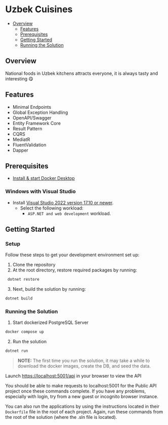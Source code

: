 # Uzbek Cuisines
<!-- TOC -->
- [Overview](#overview)
    - [Features](#features)
    - [Prerequisites](#prerequisites)
    - [Getting Started](#getting-started)
    - [Running the Solution](#running-the-solution)
<!-- TOC -->

## Overview
National foods in Uzbek kitchens attracts everyone, it is always tasty and interesting 😋

## Features

- Minimal Endpoints
- Global Exception Handling
- OpenAPI/Swagger
- Entity Framework Core
- Result Pattern
- CQRS
- MediatR
- FluentValidation
- Dapper

## Prerequisites

- [Install & start Docker Desktop](https://docs.docker.com/engine/install/)

### Windows with Visual Studio
- Install [Visual Studio 2022 version 17.10 or newer](https://visualstudio.microsoft.com/vs/).
  - Select the following workload:
    - `ASP.NET and web development` workload.
      
## Getting Started

### Setup

Follow these steps to get your development environment set up:

1. Clone the repository
2. At the root directory, restore required packages by running:

```bash
 dotnet restore
```

3. Next, build the solution by running:

```bash
dotnet build
```

### Running the Solution

1. Start dockerized PostgreSQL Server

```bash
docker compose up
```

2. Run the solution

```bash
dotnet run
```

> **NOTE:** The first time you run the solution, it may take a while to download the docker images, create the DB, and seed the data.

Launch [https://localhost:5001/api](http://localhost:5000/api) in your browser to view the API
   
You should be able to make requests to localhost:5001 for the Public API project once these commands complete. If you have any problems, especially with login, try from a new guest or incognito browser instance.

You can also run the applications by using the instructions located in their `Dockerfile` file in the root of each project. Again, run these commands from the root of the solution (where the .sln file is located).


